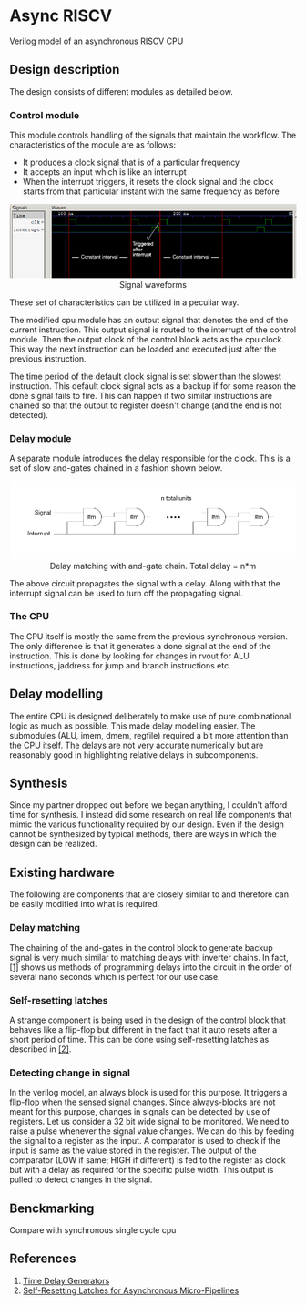 # Async RISCV
Verilog model of an asynchronous RISCV CPU

## Design description

The design consists of different modules as detailed below.

### Control module

This module controls handling of the signals that maintain the workflow. The characteristics of the module are as follows:
 - It produces a clock signal that is of a particular frequency
 - It accepts an input which is like an interrupt
 - When the interrupt triggers, it resets the clock signal and the clock starts from that particular instant with the same frequency as before

<p align="center"><img src="assets/controlwave.png" /><br/>Signal waveforms</p>

These set of characteristics can be utilized in a peculiar way.

The modified cpu module has an output signal that denotes the end of the current instruction. This output signal is routed to the interrupt of the control module. Then the output clock of the control block acts as the cpu clock. This way the next instruction can be loaded and executed just after the previous instruction.

The time period of the default clock signal is set slower than the slowest instruction. This default clock signal acts as a backup if for some reason the done signal fails to fire. This can happen if two similar instructions are chained so that the output to register doesn't change (and the end is not detected).

### Delay module

A separate module introduces the delay responsible for the clock. This is a set of slow and-gates chained in a fashion shown below.

<p align="center"><img src="assets/delayblock.png" /><br/>Delay matching with and-gate chain. Total delay = n*m</p>

The above circuit propagates the signal with a delay. Along with that the interrupt signal can be used to turn off the propagating signal.

### The CPU
The CPU itself is mostly the same from the previous synchronous version. The only difference is that it generates a done signal at the end of the instruction. This is done by looking for changes in rvout for ALU instructions, jaddress for jump and branch instructions etc.

## Delay modelling
The entire CPU is designed deliberately to make use of pure combinational logic as much as possible. This made delay modelling easier. The submodules (ALU, imem, dmem, regfile) required a bit more attention than the CPU itself. The delays are not very accurate numerically but are reasonably good in highlighting relative delays in subcomponents.

## Synthesis
Since my partner dropped out before we began anything, I couldn't afford time for synthesis. I instead did some research on real life components that mimic the various functionality required by our design. Even if the design cannot be synthesized by typical methods, there are ways in which the design can be realized.

## Existing hardware
The following are components that are closely similar to and therefore can be easily modified into what is required.

### Delay matching
The chaining of the and-gates in the control block to generate backup signal is very much similar to matching delays with inverter chains. In fact, [[1]](https://www.analog.com/media/en/training-seminars/design-handbooks/high-speed-design-seminar/Section7.pdf) shows us methods of programming delays into the circuit in the order of several nano seconds which is perfect for our use case.

### Self-resetting latches
A strange component is being used in the design of the control block that behaves like a flip-flop but different in the fact that it auto resets after a short period of time. This can be done using self-resetting latches as described in [[2]](http://www.cs.cmu.edu/~seth/papers/dac07-sr.pdf).

### Detecting change in signal
In the verilog model, an always block is used for this purpose. It triggers a flip-flop when the sensed signal changes. Since always-blocks are not meant for this purpose, changes in signals can be detected by use of registers. Let us consider a 32 bit wide signal to be monitored. We need to raise a pulse whenever the signal value changes. We can do this by feeding the signal to a register as the input. A comparator is used to check if the input is same as the value stored in the register. The output of the comparator (LOW if same; HIGH if different) is fed to the register as clock but with a delay as required for the specific pulse width. This output is pulled to detect changes in the signal.

## Benckmarking

Compare with synchronous single cycle cpu

## References
1. [Time Delay Generators](https://www.analog.com/media/en/training-seminars/design-handbooks/high-speed-design-seminar/Section7.pdf)
2. [Self-Resetting Latches for Asynchronous Micro-Pipelines
](http://www.cs.cmu.edu/~seth/papers/dac07-sr.pdf)

